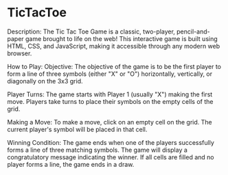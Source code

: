 # TicTacToe
Description:
The Tic Tac Toe Game is a classic, two-player, pencil-and-paper game brought to life on the web! This interactive game is built using HTML, CSS, and JavaScript, making it accessible through any modern web browser.

How to Play:
Objective: The objective of the game is to be the first player to form a line of three symbols (either "X" or "O") horizontally, vertically, or diagonally on the 3x3 grid.

Player Turns: The game starts with Player 1 (usually "X") making the first move. Players take turns to place their symbols on the empty cells of the grid.

Making a Move: To make a move, click on an empty cell on the grid. The current player's symbol will be placed in that cell.

Winning Condition: The game ends when one of the players successfully forms a line of three matching symbols. The game will display a congratulatory message indicating the winner. If all cells are filled and no player forms a line, the game ends in a draw.
